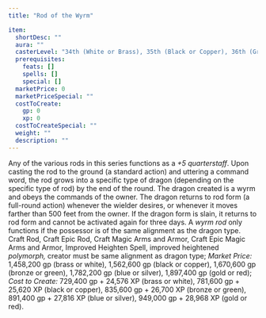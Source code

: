 ```yaml
---
title: "Rod of the Wyrm"

item:
  shortDesc: ""
  aura: ""
  casterLevel: "34th (White or Brass), 35th (Black or Copper), 36th (Green or Bronze), 37th (Blue or Silver), 38th (Red or Gold)"
  prerequisites:
    feats: []
    spells: []
    special: []
  marketPrice: 0
  marketPriceSpecial: ""
  costToCreate:
    gp: 0
    xp: 0
  costToCreateSpecial: ""
  weight: ""
  description: ""
---
```

Any of the various rods in this series functions as a _+5 quarterstaff_. Upon casting the rod to the ground (a standard action) and uttering a command word, the rod grows into a specific type of dragon (depending on the specific type of rod) by the end of the round. The dragon created is a wyrm and obeys the commands of the owner. The dragon returns to rod form (a full-round action) whenever the wielder desires, or whenever it moves farther than 500 feet from the owner. If the dragon form is slain, it returns to rod form and cannot be activated again for three days. A _wyrm rod_ only functions if the possessor is of the same alignment as the dragon type.
Craft Rod, Craft Epic Rod, Craft Magic Arms and Armor, Craft Epic Magic Arms and Armor, Improved Heighten Spell, improved heightened _polymorph,_ creator must be same alignment as dragon type; _Market Price:_ 1,458,200 gp (brass or white), 1,562,600 gp (black or copper), 1,670,600 gp (bronze or green), 1,782,200 gp (blue or silver), 1,897,400 gp (gold or red); _Cost to Create:_ 729,400 gp + 24,576 XP (brass or white), 781,600 gp + 25,620 XP (black or copper), 835,600 gp + 26,700 XP (bronze or green), 891,400 gp + 27,816 XP (blue or silver), 949,000 gp + 28,968 XP (gold or red).
